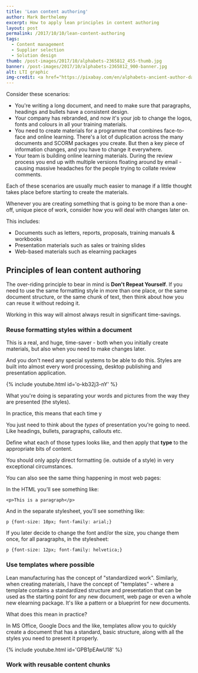 ```yaml
---
title: 'Lean content authoring'
author: Mark Berthelemy
excerpt: How to apply lean principles in content authoring
layout: post
permalink: /2017/10/10/lean-content-authoring
tags:
  - Content management
  - Supplier selection
  - Solution design
thumb: /post-images/2017/10/alphabets-2365812_455-thumb.jpg
banner: /post-images/2017/10/alphabets-2365812_900-banner.jpg
alt: LTI graphic
img-credit: <a href="https://pixabay.com/en/alphabets-ancient-author-data-2365812/" target="_blank">Pixabay</a>
---
```

Consider these scenarios:

- You're writing a long document, and need to make sure that paragraphs, headings and bullets have a consistent design.
- Your company has rebranded, and now it's your job to change the logos, fonts and colours in all your training materials.
- You need to create materials for a programme that combines face-to-face and online learning. There's a lot of duplication across the many documents and SCORM packages you create. But then a key piece of information changes, and you have to change it everywhere.
- Your team is building online learning materials. During the review process you end up with multiple versions floating around by email - causing massive headaches for the people trying to collate review comments.

Each of these scenarios are usually much easier to manage if a little thought takes place before starting to create the materials.

Whenever you are creating something that is going to be more than a one-off, unique piece of work, consider how you will deal with changes later on.

This includes:

- Documents such as letters, reports, proposals, training manuals & workbooks
- Presentation materials such as sales or training slides
- Web-based materials such as elearning packages

## Principles of lean content authoring

The over-riding principle to bear in mind is **Don't Repeat Yourself**. If you need to use the same formatting style in more than one place, or the same document structure, or the same chunk of text, then think about how you can reuse it without redoing it.

Working in this way will almost always result in significant time-savings.

### Reuse formatting styles within a document

This is a real, and huge, time-saver - both when you initially create materials, but also when you need to make changes later.

And you don't need any special systems to be able to do this. Styles are built into almost every word processing, desktop publishing and presentation application.

{% include youtube.html id='o-kb32j3-nY' %}

What you're doing is separating your words and pictures from the way they are presented (the styles).

In practice, this means that each time y

You just need to think about the *types* of presentation you're going to need. Like headings, bullets, paragraphs, callouts etc.

Define what each of those types looks like, and then apply that **type** to the appropriate bits of content.

You should only apply direct formatting (ie. outside of a style) in very exceptional circumstances.

You can also see the same thing happening in most web pages:

In the HTML you'll see something like:

    <p>This is a paragraph</p>

And in the separate stylesheet, you'll see something like:

    p {font-size: 10px; font-family: arial;}

If you later decide to change the font and/or the size, you change them once, for all paragraphs, in the stylesheet:

    p {font-size: 12px; font-family: helvetica;}

### Use templates where possible

Lean manufacturing has the concept of "standardized work". Similarly, when creating materials, I have the concept of "templates" - where a template contains a standardized structure and presentation that can be used as the starting point for any new document, web page or even a whole new elearning package. It's like a pattern or a blueprint for new documents.

What does this mean in practice?

In MS Office, Google Docs and the like, templates allow you to quickly create a document that has a standard, basic structure, along with all the styles you need to present it properly.

{% include youtube.html id='GPB1pEAwU18' %}

### Work with reusable content chunks
